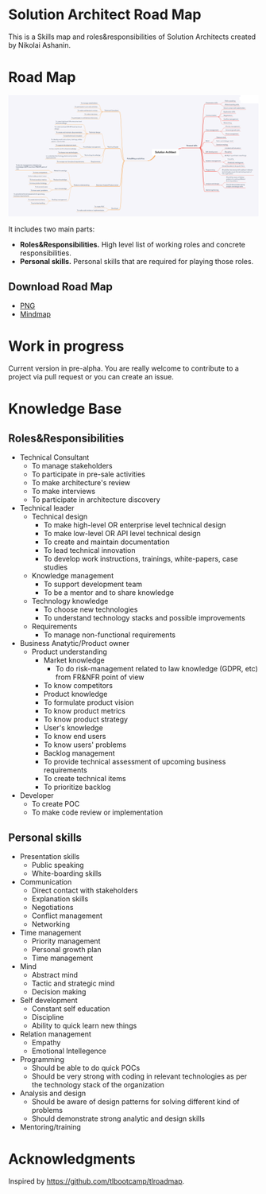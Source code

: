 # Solution Architect Road Map

This is a Skills map and roles&responsibilities of Solution Architects created by Nikolai Ashanin.

# Road Map

![](Solution_Architect.png)

It includes two main parts:
- **Roles&Responsibilities.** High level list of working roles and concrete responsibilities.
- **Personal skills.** Personal skills that are required for playing those roles.

## Download Road Map

- [PNG](Solution_Architect.png)
- [Mindmap](Solution_Architect.xmind)

# Work in progress

Current version in pre-alpha. You are really welcome to contribute to a project via pull request or you can create an issue.

# Knowledge Base

## Roles&Responsibilities
	
- Technical Consultant
   - To manage stakeholders
   - To participate in pre-sale activities
   - To make architecture's review
   - To make interviews
   - To participate in architecture discovery
- Technical leader
   - Technical design
      - To make high-level OR enterprise level technical design
      - To make low-level OR API level technical design
      - To create and maintain documentation
      - To lead technical innovation
      - To develop work instructions, trainings, white-papers, case studies
   - Knowledge management
      - To support development team
      - To be a mentor and to share knowledge
   - Technology knowledge
      - To choose new technologies
      - To understand technology stacks and possible improvements
   - Requirements
      - To manage non-functional requirements
- Business Anatytic/Product owner
   - Product understanding
      - Market knowledge
         - To do risk-management related to law knowledge (GDPR, etc) from FR&NFR point of view
	 - To know competitors
      - Product knowledge
	 - To formulate product vision
	 - To know product metrics
	 - To know product strategy
      - User's knowledge
	 - To know end users
	 - To know users' problems
      - Backlog management
	 - To provide technical assessment of upcoming business requirements
	 - To create technical items
	 - To prioritize backlog
- Developer
   - To create POC
   - To make code review or implementation

## Personal skills
- Presentation skills
   - Public speaking
   - White-boarding skills
- Communication
   - Direct contact with stakeholders
   - Explanation skills
   - Negotiations
   - Conflict management
   - Networking
- Time management
   - Priority management
   - Personal growth plan
   - Time management
- Mind
   - Abstract mind
   - Tactic and strategic mind
   - Decision making
- Self development
   - Constant self education
   - Discipline
   - Ability to quick learn new things
- Relation management
   - Empathy
   - Emotional Intellegence
- Programming
   - Should be able to do quick POCs
   - Should be very strong with coding in relevant technologies as per the technology stack of the organization
- Analysis and design
   - Should be aware of design patterns for solving different kind of problems
   - Should demonstrate strong analytic and design skills
- Mentoring/training

# Acknowledgments

Inspired by https://github.com/tlbootcamp/tlroadmap.
